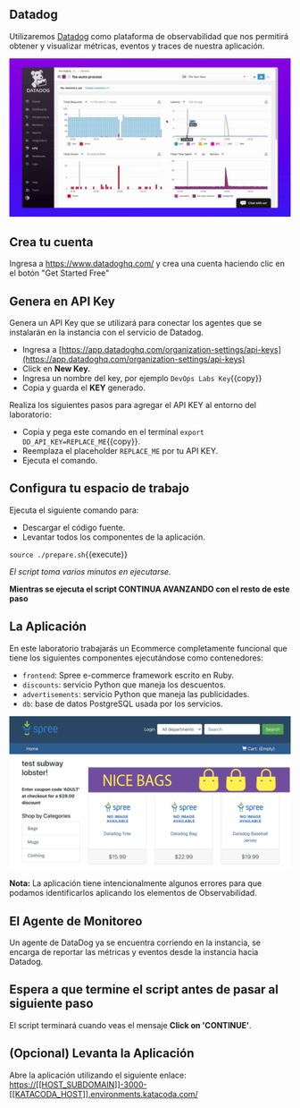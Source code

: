 ## Datadog

Utilizaremos <a href="https://www.datadoghq.com/" target="datadog">Datadog</a> como plataforma de observabilidad que nos permitirá obtener y visualizar métricas, eventos y traces de nuestra aplicación.

![DataDog](./assets/datadog.jpeg)
## Crea tu cuenta

Ingresa a <a href="https://www.datadoghq.com/" target="datadog">https://www.datadoghq.com/</a> y crea una cuenta haciendo clic en el botón "Get Started Free"

## Genera en API Key

Genera un API Key que se utilizará para conectar los agentes que se instalarán en la instancia con el servicio de Datadog.

* Ingresa a [https://app.datadoghq.com/organization-settings/api-keys](https://app.datadoghq.com/organization-settings/api-keys)
* Click en **New Key.**
* Ingresa un nombre del key, por ejemplo `DevOps Labs Key`{{copy}}
* Copia y guarda el **KEY** generado.

Realiza los siguientes pasos para agregar el API KEY al entorno del laboratorio:
* Copia y pega este comando en el terminal `export DD_API_KEY=REPLACE_ME`{{copy}}.
* Reemplaza el placeholder `REPLACE_ME` por tu API KEY.
* Ejecuta el comando.
  
## Configura tu espacio de trabajo
 
Ejecuta el siguiente comando para:
- Descargar el código fuente.
- Levantar todos los componentes de la aplicación.

`source ./prepare.sh`{{execute}}

*El script toma varios minutos en ejecutarse.*

**Mientras se ejecuta el script CONTINUA AVANZANDO con el resto de este paso**

## La Aplicación

En este laboratorio trabajarás un Ecommerce completamente funcional que tiene los siguientes componentes ejecutándose como contenedores:

- `frontend`: Spree e-commerce framework escrito en Ruby.
- `discounts`: servicio Python que maneja los descuentos.
- `advertisements`: servicio Python que maneja las publicidades.
- `db`: base de datos PostgreSQL usada por los servicios.

![StoreDog](./assets/storedog.png)

**Nota:** La aplicación tiene intencionalmente algunos errores para que podamos identificarlos aplicando los elementos de Observabilidad.
## El Agente de Monitoreo

Un agente de DataDog ya se encuentra corriendo en la instancia, se encarga de reportar las métricas y eventos desde la instancia hacia Datadog.

## Espera a que termine el script antes de pasar al siguiente paso

El script terminará cuando veas el mensaje **Click on 'CONTINUE'**.
## (Opcional) Levanta la Aplicación

Abre la aplicación utilizando el siguiente enlace:
<a href="https://[[HOST_SUBDOMAIN]]-3000-[[KATACODA_HOST]].environments.katacoda.com/" 
  target="jenkins">https://[[HOST_SUBDOMAIN]]-3000-[[KATACODA_HOST]].environments.katacoda.com/</a>

